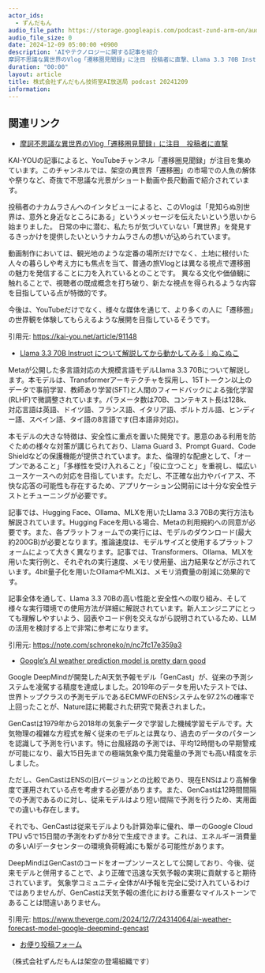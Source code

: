 ```yaml
---
actor_ids:
  - ずんだもん
audio_file_path: https://storage.googleapis.com/podcast-zund-arm-on/audio/株式会社ずんだもん技術室AI放送局_podcast_20241209.mp3
audio_file_size: 0
date: 2024-12-09 05:00:00 +0900
description: 'AIやテクノロジーに関する記事を紹介  
摩訶不思議な異世界のVlog「遷移圏見聞録」に注目　投稿者に直撃、Llama 3.3 70B Instruct について解説してから動かしてみる｜ぬこぬこ、Google’s AI weather prediction model is pretty darn good'
duration: "00:00"
layout: article
title: 株式会社ずんだもん技術室AI放送局 podcast 20241209
information: 
---
```


## 関連リンク


- [摩訶不思議な異世界のVlog「遷移圏見聞録」に注目　投稿者に直撃](https://kai-you.net/article/91148)  


KAI-YOUの記事によると、YouTubeチャンネル「遷移圏見聞録」が注目を集めています。このチャンネルでは、架空の異世界「遷移圏」の市場での人魚の解体や祭りなど、奇抜で不思議な光景がショート動画や長尺動画で紹介されています。

投稿者のナカムラさんへのインタビューによると、このVlogは「見知らぬ別世界は、意外と身近なところにある」というメッセージを伝えたいという思いから始まりました。  日常の中に潜む、私たちが気づいていない「異世界」を発見するきっかけを提供したいというナカムラさんの想いが込められています。

動画制作においては、観光地のような定番の場所だけでなく、土地に根付いた人々の暮らしや考え方にも焦点を当て、普通の旅Vlogとは異なる視点で遷移圏の魅力を発信することに力を入れているとのことです。  異なる文化や価値観に触れることで、視聴者の既成概念を打ち破り、新たな視点を得られるような内容を目指している点が特徴的です。

今後は、YouTubeだけでなく、様々な媒体を通じて、より多くの人に「遷移圏」の世界観を体験してもらえるような展開を目指しているそうです。


引用元: https://kai-you.net/article/91148


- [Llama 3.3 70B Instruct について解説してから動かしてみる｜ぬこぬこ](https://note.com/schroneko/n/nc7fc17e359a3)  



Metaが公開した多言語対応の大規模言語モデルLlama 3.3 70Bについて解説します。本モデルは、Transformerアーキテクチャを採用し、15Tトークン以上のデータで事前学習、教師あり学習(SFT)と人間のフィードバックによる強化学習(RLHF)で微調整されています。パラメータ数は70B、コンテキスト長は128k、対応言語は英語、ドイツ語、フランス語、イタリア語、ポルトガル語、ヒンディー語、スペイン語、タイ語の8言語です(日本語非対応)。

本モデルの大きな特徴は、安全性に重点を置いた開発です。悪意のある利用を防ぐための様々な対策が講じられており、Llama Guard 3、Prompt Guard、Code Shieldなどの保護機能が提供されています。また、倫理的な配慮として、「オープンであること」「多様性を受け入れること」「役に立つこと」を重視し、幅広いユースケースへの対応を目指しています。ただし、不正確な出力やバイアス、不快な応答の可能性も存在するため、アプリケーション公開前には十分な安全性テストとチューニングが必要です。

記事では、Hugging Face、Ollama、MLXを用いたLlama 3.3 70Bの実行方法も解説されています。Hugging Faceを用いる場合、Metaの利用規約への同意が必要です。また、各プラットフォームでの実行には、モデルのダウンロード(最大約200GB)が必要となります。推論速度は、モデルサイズと使用するプラットフォームによって大きく異なります。記事では、Transformers、Ollama、MLXを用いた実行例と、それぞれの実行速度、メモリ使用量、出力結果などが示されています。4bit量子化を用いたOllamaやMLXは、メモリ消費量の削減に効果的です。


記事全体を通して、Llama 3.3 70Bの高い性能と安全性への取り組み、そして様々な実行環境での使用方法が詳細に解説されています。新人エンジニアにとっても理解しやすいよう、図表やコード例を交えながら説明されているため、LLMの活用を検討する上で非常に参考になります。


引用元: https://note.com/schroneko/n/nc7fc17e359a3


- [Google’s AI weather prediction model is pretty darn good](https://www.theverge.com/2024/12/7/24314064/ai-weather-forecast-model-google-deepmind-gencast)  


Google DeepMindが開発したAI天気予報モデル「GenCast」が、従来の予測システムを凌駕する精度を達成しました。2019年のデータを用いたテストでは、世界トップクラスの予測モデルであるECMWFのENSシステムを97.2%の確率で上回ったことが、Nature誌に掲載された研究で発表されました。

GenCastは1979年から2018年の気象データで学習した機械学習モデルです。大気物理の複雑な方程式を解く従来のモデルとは異なり、過去のデータのパターンを認識して予測を行います。特に台風経路の予測では、平均12時間もの早期警戒が可能になり、最大15日先までの極端気象や風力発電量の予測でも高い精度を示しました。

ただし、GenCastはENSの旧バージョンとの比較であり、現在ENSはより高解像度で運用されている点を考慮する必要があります。また、GenCastは12時間間隔での予測であるのに対し、従来モデルはより短い間隔で予測を行うため、実用面での違いも存在します。

それでも、GenCastは従来モデルよりも計算効率に優れ、単一のGoogle Cloud TPU v5で15日間の予測をわずか8分で生成できます。これは、エネルギー消費量の多いAIデータセンターの環境負荷軽減にも繋がる可能性があります。

DeepMindはGenCastのコードをオープンソースとして公開しており、今後、従来モデルと併用することで、より正確で迅速な天気予報の実現に貢献すると期待されています。  気象学コミュニティ全体がAI予報を完全に受け入れているわけではありませんが、GenCastは天気予報の進化における重要なマイルストーンであることは間違いありません。


引用元: https://www.theverge.com/2024/12/7/24314064/ai-weather-forecast-model-google-deepmind-gencast



- [お便り投稿フォーム](https://forms.gle/ffg4JTfqdiqK62qf9)

（株式会社ずんだもんは架空の登場組織です）
